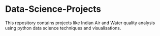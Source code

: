 # Data-Science-Projects
This repository contains projects like Indian Air and Water quality analysis using python data science techniques and visualisations.
